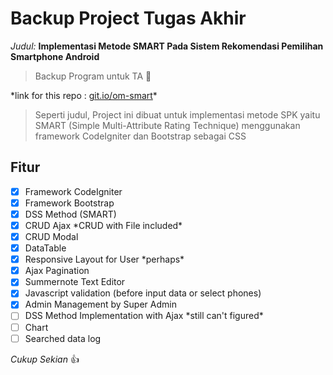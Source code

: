 # Backup Project Tugas Akhir

_Judul:_ __Implementasi Metode SMART Pada Sistem Rekomendasi Pemilihan Smartphone Android__

> Backup Program untuk TA :rocket:

\*link for this repo : [git.io/om-smart](https://git.io/om-smart)\*

> Seperti judul,
> Project ini dibuat untuk implementasi metode SPK yaitu SMART (Simple Multi-Attribute Rating Technique) menggunakan framework CodeIgniter dan Bootstrap sebagai CSS

## Fitur
- [x] Framework CodeIgniter
- [x] Framework Bootstrap
- [x] DSS Method (SMART)
- [x] CRUD Ajax \*CRUD with File included\*
- [x] CRUD Modal
- [x] DataTable
- [x] Responsive Layout for User \*perhaps\*
- [x] Ajax Pagination
- [x] Summernote Text Editor
- [x] Javascript validation (before input data or select phones)
- [x] Admin Management by Super Admin
- [ ] DSS Method Implementation with Ajax \*still can't figured\*
- [ ] Chart
- [ ] Searched data log

*Cukup Sekian* :+1: